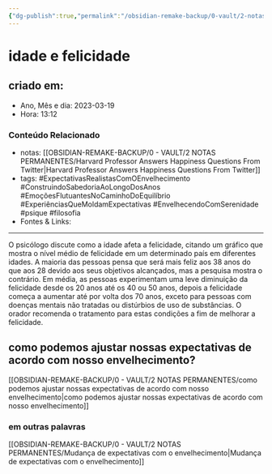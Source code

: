 ```yaml
---
{"dg-publish":true,"permalink":"/obsidian-remake-backup/0-vault/2-notas-permanentes/idade-e-felicidade/","tags":["permanente","ExpectativasRealistasComOEnvelhecimento","ConstruindoSabedoriaAoLongoDosAnos","EmoçõesFlutuantesNoCaminhoDoEquilíbrio","ExperiênciasQueMoldamExpectativas","EnvelhecendoComSerenidade","psique","filosofia"],"dgHomeLink":true,"dgShowLocalGraph":true,"dgShowFileTree":true,"dgEnableSearch":true,"noteIcon":""}
---
```


# idade e felicidade

## criado em: 

- Ano, Mês e dia: 2023-03-19
- Hora: 13:12

### Conteúdo Relacionado

- notas: [[OBSIDIAN-REMAKE-BACKUP/0 - VAULT/2 NOTAS PERMANENTES/Harvard Professor Answers Happiness Questions From Twitter\|Harvard Professor Answers Happiness Questions From Twitter]]
- tags: #ExpectativasRealistasComOEnvelhecimento #ConstruindoSabedoriaAoLongoDosAnos #EmoçõesFlutuantesNoCaminhoDoEquilíbrio #ExperiênciasQueMoldamExpectativas #EnvelhecendoComSerenidade
#psique #filosofia 
- Fontes & Links: 
---

O psicólogo discute como a idade afeta a felicidade, citando um gráfico que mostra o nível médio de felicidade em um determinado país em diferentes idades. A maioria das pessoas pensa que será mais feliz aos 38 anos do que aos 28 devido aos seus objetivos alcançados, mas a pesquisa mostra o contrário. Em média, as pessoas experimentam uma leve diminuição da felicidade desde os 20 anos até os 40 ou 50 anos, depois a felicidade começa a aumentar até por volta dos 70 anos, exceto para pessoas com doenças mentais não tratadas ou distúrbios de uso de substâncias. O orador recomenda o tratamento para estas condições a fim de melhorar a felicidade.

## como podemos ajustar nossas expectativas de acordo com nosso envelhecimento?

[[OBSIDIAN-REMAKE-BACKUP/0 - VAULT/2 NOTAS PERMANENTES/como podemos ajustar nossas expectativas de acordo com nosso envelhecimento\|como podemos ajustar nossas expectativas de acordo com nosso envelhecimento]]



### em outras palavras
[[OBSIDIAN-REMAKE-BACKUP/0 - VAULT/2 NOTAS PERMANENTES/Mudança de expectativas com o envelhecimento\|Mudança de expectativas com o envelhecimento]]

